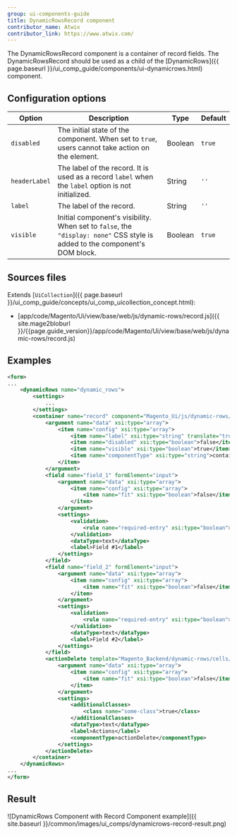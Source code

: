 ```yaml
---
group: ui-components-guide
title: DynamicRowsRecord component
contributor_name: Atwix
contributor_link: https://www.atwix.com/
---
```


The DynamicRowsRecord component is a container of record fields. The DynamicRowsRecord should be used as a child of the [DynamicRows]({{ page.baseurl }}/ui_comp_guide/components/ui-dynamicrows.html) component.

## Configuration options

| Option | Description | Type | Default |
| --- | --- | --- | --- |
| `disabled` | The initial state of the component. When set to `true`, users cannot take action on the element. | Boolean | `true` |
| `headerLabel` | The label of the record. It is used as a record `label` when the `label` option is not initialized. | String | `''` |
| `label` | The label of the record. | String | `''` |
| `visible` | Initial component's visibility. When set to `false`, the `"display: none"` CSS style is added to the component's DOM block. | Boolean | `true` |

## Sources files

Extends [`UiCollection`]({{ page.baseurl }}/ui_comp_guide/concepts/ui_comp_uicollection_concept.html):

- [app/code/Magento/Ui/view/base/web/js/dynamic-rows/record.js]({{ site.mage2bloburl }}/{{page.guide_version}}/app/code/Magento/Ui/view/base/web/js/dynamic-rows/record.js)

## Examples

```xml
<form>
...
    <dynamicRows name="dynamic_rows">
        <settings>
            ...
        </settings>
        <container name="record" component="Magento_Ui/js/dynamic-rows/record">
            <argument name="data" xsi:type="array">
                <item name="config" xsi:type="array">
                    <item name="label" xsi:type="string" translate="true">Record Example</item>
                    <item name="disabled" xsi:type="boolean">false</item>
                    <item name="visible" xsi:type="boolean">true</item>
                    <item name="componentType" xsi:type="string">container</item>
                </item>
            </argument>
            <field name="field_1" formElement="input">
                <argument name="data" xsi:type="array">
                    <item name="config" xsi:type="array">
                        <item name="fit" xsi:type="boolean">false</item>
                    </item>
                </argument>
                <settings>
                    <validation>
                        <rule name="required-entry" xsi:type="boolean">true</rule>
                    </validation>
                    <dataType>text</dataType>
                    <label>Field #1</label>
                </settings>
            </field>
            <field name="field_2" formElement="input">
                <argument name="data" xsi:type="array">
                    <item name="config" xsi:type="array">
                        <item name="fit" xsi:type="boolean">false</item>
                    </item>
                </argument>
                <settings>
                    <validation>
                        <rule name="required-entry" xsi:type="boolean">true</rule>
                    </validation>
                    <dataType>text</dataType>
                    <label>Field #2</label>
                </settings>
            </field>
            <actionDelete template="Magento_Backend/dynamic-rows/cells/action-delete">
                <argument name="data" xsi:type="array">
                    <item name="config" xsi:type="array">
                        <item name="fit" xsi:type="boolean">false</item>
                    </item>
                </argument>
                <settings>
                    <additionalClasses>
                        <class name="some-class">true</class>
                    </additionalClasses>
                    <dataType>text</dataType>
                    <label>Actions</label>
                    <componentType>actionDelete</componentType>
                </settings>
            </actionDelete>
        </container>
    </dynamicRows>
...
</form>
```

## Result

![DynamicRows Component with Record Component example]({{ site.baseurl }}/common/images/ui_comps/dynamicrows-record-result.png)
